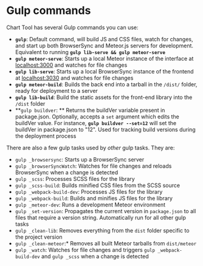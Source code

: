 # Gulp commands

Chart Tool has several Gulp commands you can use:

* **`gulp`**: Default command, will build JS and CSS files, watch for changes, and start up both BrowserSync and Meteor.js servers for development. Equivalent to running **`gulp lib-serve && gulp meteor-serve`**
* **`gulp meteor-serve`**: Starts up a local Meteor instance of the interface at [localhost:3000](http://localhost:3000) and watches for file changes
* **`gulp lib-serve`**: Starts up a local BrowserSync instance of the frontend at [localhost:3030](http://localhost:3030) and watches for file changes
* **`gulp meteor-build`**: Builds the back end into a tarball in the `/dist/` folder, ready for deployment to a server
* **`gulp lib-build`**: Build the static assets for the front-end library into the `/dist` folder
* **`gulp buildver`: ** Returns the buildVer variable present in package.json. Optionally, accepts a `set` argument which edits the buildVer value. For instance, **`gulp buildver --set=12`** will set the buildVer in package.json to "12". Used for tracking build versions during the deployment process

There are also a few gulp tasks used by _other_ gulp tasks. They are:

* `gulp _browsersync`: Starts up a BrowserSync server
* `gulp _browserSyncWatch`: Watches for file changes and reloads BrowserSync when a change is detected
* `gulp _scss`: Processes SCSS files for the library
* `gulp _scss-build`: Builds minified CSS files from the SCSS source
* `gulp _webpack-build-dev`: Processes JS files for the library
* `gulp _webpack-build`: Builds and minifies JS files for the library
* `gulp _meteor-dev`: Runs a development Meteor environment
* `gulp _set-version`: Propagates the current version in `package.json` to all files that require a version string. Automatically run for all other gulp tasks
* `gulp _clean-lib`: Removes everything from the `dist` folder specific to the project version
* `gulp _clean-meteor`:* Removes all built Meteor tarballs from `dist/meteor`
* `gulp _watch`: Watches for file changes and triggers `gulp _webpack-build-dev` and `gulp _scss` when a change is detected
